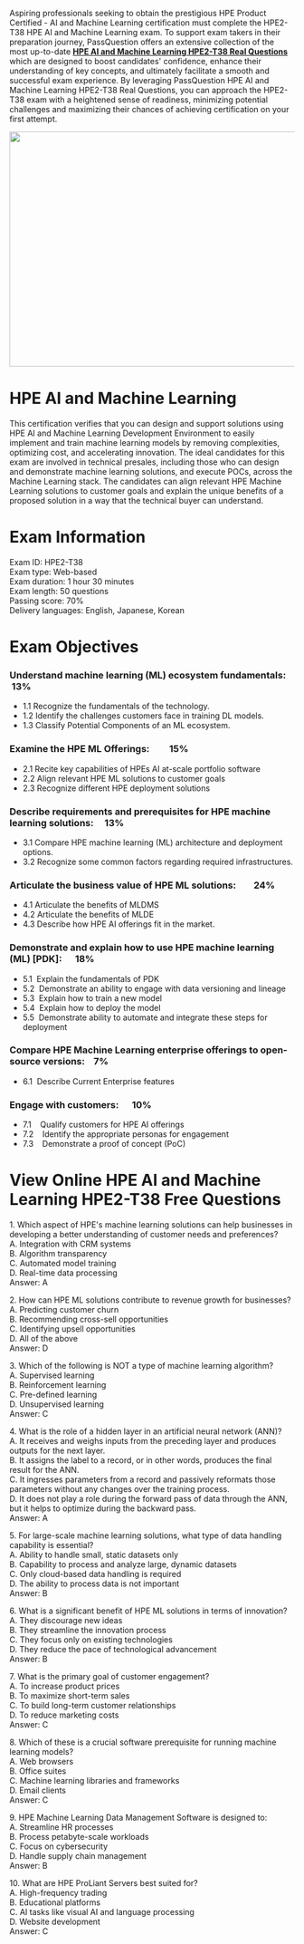 <p>Aspiring professionals seeking to obtain the prestigious HPE Product Certified - AI and Machine Learning certification must complete the HPE2-T38 HPE AI and Machine Learning exam. To support exam takers in their preparation journey, PassQuestion offers an extensive collection of the most up-to-date <strong><a href="https://www.passquestion.com/hpe2-t38.html">HPE AI and Machine Learning HPE2-T38 Real Questions</a></strong> which are designed to boost candidates&#39; confidence, enhance their understanding of key concepts, and ultimately facilitate a smooth and successful exam experience. By leveraging PassQuestion HPE AI and Machine Learning HPE2-T38 Real Questions, you can approach the HPE2-T38 exam with a heightened sense of readiness, minimizing potential challenges and maximizing their chances of achieving certification on your first attempt.</p>

<p><img alt="" src="https://www.passquestion.com/uploads/pqcom/images/20240924/102603b7a97ba9afe64c5a7eebde33fa.png" style="height:415px; width:623px" /></p>

<h1>HPE AI and Machine Learning</h1>

<p>This certification verifies that you can design and support solutions using HPE AI and Machine Learning Development Environment to easily implement and train machine learning models by removing complexities, optimizing cost, and accelerating innovation. The ideal candidates for this exam are involved in technical presales, including those who can design and demonstrate machine learning solutions, and execute POCs, across the Machine Learning stack. The candidates can align relevant HPE Machine Learning solutions to customer goals and explain the unique benefits of a proposed solution in a way that the technical buyer can understand.</p>

<h1>Exam Information</h1>

<p>Exam ID: HPE2-T38<br />
Exam type: Web-based<br />
Exam duration: 1 hour 30 minutes<br />
Exam length: 50 questions<br />
Passing score: 70%<br />
Delivery languages: English, Japanese, Korean</p>

<h1>Exam Objectives</h1>

<h3>Understand machine learning (ML) ecosystem fundamentals: &nbsp;13%</h3>

<ul>
	<li>1.1 Recognize the fundamentals of the technology.</li>
	<li>1.2 Identify the challenges customers face in training DL models.</li>
	<li>1.3 Classify Potential Components of an ML ecosystem.</li>
</ul>

<h3>Examine the HPE ML Offerings: &nbsp; &nbsp; &nbsp; &nbsp; 15% &nbsp;&nbsp;</h3>

<ul>
	<li>2.1 Recite key capabilities of HPEs AI at-scale portfolio software</li>
	<li>2.2 Align relevant HPE ML solutions to customer goals</li>
	<li>2.3 Recognize different HPE deployment solutions&nbsp;</li>
</ul>

<h3>Describe requirements and prerequisites for HPE machine learning solutions: &nbsp; &nbsp; 13%</h3>

<ul>
	<li>3.1 Compare HPE machine learning (ML) architecture and deployment options.</li>
	<li>3.2 Recognize some common factors regarding required infrastructures.</li>
</ul>

<h3>Articulate the business value of HPE ML solutions: &nbsp; &nbsp; &nbsp; &nbsp;24%</h3>

<ul>
	<li>4.1 Articulate the benefits of MLDMS&nbsp;</li>
	<li>4.2 Articulate the benefits of MLDE&nbsp;</li>
	<li>4.3 Describe how HPE AI offerings fit in the market.</li>
</ul>

<h3>Demonstrate and explain how to use HPE machine learning (ML) [PDK]: &nbsp; &nbsp; &nbsp;18%</h3>

<ul>
	<li>5.1 &nbsp;Explain the fundamentals of PDK&nbsp;</li>
	<li>5.2 &nbsp;Demonstrate an ability to engage with data versioning and lineage&nbsp;</li>
	<li>5.3 &nbsp;Explain how to train a new model&nbsp;</li>
	<li>5.4 &nbsp;Explain how to deploy the model</li>
	<li>5.5 &nbsp;Demonstrate ability to automate and integrate these steps for deployment</li>
</ul>

<h3>Compare HPE Machine Learning enterprise offerings to open-source versions: &nbsp; &nbsp;7%</h3>

<ul>
	<li>6.1 &nbsp;Describe Current Enterprise features</li>
</ul>

<h3>Engage with customers: &nbsp; &nbsp; &nbsp;10%</h3>

<ul>
	<li>7.1 &nbsp; &nbsp;Qualify customers for HPE AI offerings</li>
	<li>7.2 &nbsp; &nbsp;Identify the appropriate personas for engagement&nbsp;</li>
	<li>7.3 &nbsp; &nbsp;Demonstrate a proof of concept (PoC)</li>
</ul>

<h1>View Online HPE AI and Machine Learning HPE2-T38 Free Questions</h1>

<p>1. Which aspect of HPE&#39;s machine learning solutions can help businesses in developing a better understanding of customer needs and preferences?<br />
A. Integration with CRM systems<br />
B. Algorithm transparency<br />
C. Automated model training<br />
D. Real-time data processing<br />
Answer: A</p>

<p>2. How can HPE ML solutions contribute to revenue growth for businesses?<br />
A. Predicting customer churn<br />
B. Recommending cross-sell opportunities<br />
C. Identifying upsell opportunities<br />
D. All of the above<br />
Answer: D</p>

<p>3. Which of the following is NOT a type of machine learning algorithm?<br />
A. Supervised learning<br />
B. Reinforcement learning<br />
C. Pre-defined learning<br />
D. Unsupervised learning<br />
Answer: C</p>

<p>4. What is the role of a hidden layer in an artificial neural network (ANN)?<br />
A. It receives and weighs inputs from the preceding layer and produces outputs for the next layer.<br />
B. It assigns the label to a record, or in other words, produces the final result for the ANN.<br />
C. It ingresses parameters from a record and passively reformats those parameters without any changes over the training process.<br />
D. It does not play a role during the forward pass of data through the ANN, but it helps to optimize during the backward pass.<br />
Answer: A</p>

<p>5. For large-scale machine learning solutions, what type of data handling capability is essential?<br />
A. Ability to handle small, static datasets only<br />
B. Capability to process and analyze large, dynamic datasets<br />
C. Only cloud-based data handling is required<br />
D. The ability to process data is not important<br />
Answer: B</p>

<p>6. What is a significant benefit of HPE ML solutions in terms of innovation?<br />
A. They discourage new ideas<br />
B. They streamline the innovation process<br />
C. They focus only on existing technologies<br />
D. They reduce the pace of technological advancement<br />
Answer: B</p>

<p>7. What is the primary goal of customer engagement?<br />
A. To increase product prices<br />
B. To maximize short-term sales<br />
C. To build long-term customer relationships<br />
D. To reduce marketing costs<br />
Answer: C</p>

<p>8. Which of these is a crucial software prerequisite for running machine learning models?<br />
A. Web browsers<br />
B. Office suites<br />
C. Machine learning libraries and frameworks<br />
D. Email clients<br />
Answer: C&nbsp;</p>

<p>9. HPE Machine Learning Data Management Software is designed to:<br />
A. Streamline HR processes<br />
B. Process petabyte-scale workloads<br />
C. Focus on cybersecurity<br />
D. Handle supply chain management<br />
Answer: B</p>

<p>10. What are HPE ProLiant Servers best suited for?<br />
A. High-frequency trading<br />
B. Educational platforms<br />
C. AI tasks like visual AI and language processing<br />
D. Website development<br />
Answer: C</p>
